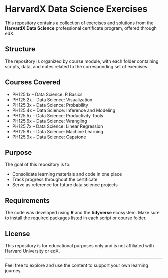 # HarvardX Data Science Exercises

This repository contains a collection of exercises and solutions from the **HarvardX Data Science** professional certificate program, offered through edX.

## Structure

The repository is organized by course module, with each folder containing scripts, data, and notes related to the corresponding set of exercises.

## Courses Covered

- PH125.1x – Data Science: R Basics  
- PH125.2x – Data Science: Visualization  
- PH125.3x – Data Science: Probability  
- PH125.4x – Data Science: Inference and Modeling  
- PH125.5x – Data Science: Productivity Tools  
- PH125.6x – Data Science: Wrangling  
- PH125.7x – Data Science: Linear Regression  
- PH125.8x – Data Science: Machine Learning  
- PH125.9x – Data Science: Capstone

## Purpose

The goal of this repository is to:
- Consolidate learning materials and code in one place
- Track progress throughout the certificate
- Serve as reference for future data science projects

## Requirements

The code was developed using **R** and the **tidyverse** ecosystem. Make sure to install the required packages listed in each script or course folder.

## License

This repository is for educational purposes only and is not affiliated with Harvard University or edX.

---

Feel free to explore and use the content to support your own learning journey.
